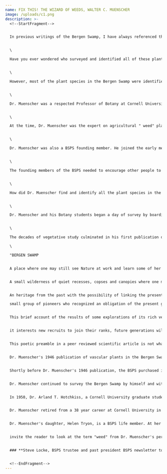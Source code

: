 ```yaml
---
name: FIX THIS! THE WIZARD OF WEEDS, WALTER C. MUENSCHER
image: /uploads/c1.png
description: >-
  <!--StartFragment-->


  In previous writings of the Bergen Swamp, I have always referenced the large number of plant species richness and the large biodiversity identified at this wetland. The large number of 1,024 plant species on a small 2000 acre parcel makes the Bergen Swamp a unique New York botanical treasure.


  \

  Have you ever wondered who surveyed and identified all of these plant species in the Bergen Swamp? There were many botanist throughout a 150 year history that conducted plant surveys in the Bergen Swamp.


  \

  However, most of the plant species in the Bergen Swamp were identified and verified by one botanist, "The Wizard of Weeds," Walter Conrad Muenscher.


  \

  Dr. Muenscher was a respected Professor of Botany at Cornell University, Ithaca NY. He identified and verified 780 species in his 1946 publication "The Vegetation of Bergen Swamp: I. Vascular Plants." His survey doubled the previous known species richness identified by Stewart and Merrill in 1937. By 1951, Dr. Muenscher and other researchers working with him increased the total number to 1024 plant species in the Bergen Swamp.


  \

  At the time, Dr. Muenscher was the expert on agricultural " weed" plants. He published the textbook Weeds in 1935, which was updated with 57 editions up to 1987. This was a reference textbook for plant crop agriculture. He then published the textbook Poisonous Plants of the United States in 1939, which was also updated with 38 editions up to1975. This was an invaluable reference for the health of grazing animal husbandry. Dr. Muenscher's legacy nickname "The Wizard of Weeds" was crafted from his expertise identified by these textbook publications and the thousands of weed consultation and correspondence he shared with farmers, ranchers, private industries and government agencies.


  \

  Dr. Muenscher was also a BSPS founding member. He joined the early members to organize a society to purchase the Bergen Swamp, an environmentally unique wetland, with members' financial contributions. This was a novel concept. The first meeting minutes of the BSPS members state the distrust in governments succumbing to commercial special interests of mining, lumbering or other exploitations of public lands. In contrast, if land is purchased and held in the private trust of a society, then the members can be assured that the land will not be exploited at a later date. The BSPS was this nation's first group of private citizens organized to purchase land for environmental conservation. Sounds like a great concept, but in 1936, the BSPS land purchase was only a dream. The early BSPS had a provisional charter issued by NYS to collect land as a living museum, but the BSPS did not have the finances to purchase any land.


  \

  The founding members of the BSPS needed to encourage other people to join and contribute money to purchase the Bergen Swamp properties. The society was founded by the members of the Rochester Federation of Gardens, whose common interest was ornamental garden plantings. If the Society had a "wow" large plant count at Bergen, then this large species richness could be used as a recruitment incentive. A "wow" plant count would inspire new members to join the society and join in the financial contributions to purchase the Swamp property. I surmise that Dr. Muenscher was inspired by this revolutionary new concept of purchasing private land to be held in trust for environmental conservation.


  \

  How did Dr. Muenscher find and identify all the plant species in the Bergen Swamp? He began his Bergen Swamp plant surveys in 1917, long before the BSPS was founded. He was stationed for the summer in Batavia NY as a representative of the NYS Food Supply Commission. For that summer, he visited the swamp because of it's close proximity to his job, about ten miles away. He continued his survey as a private interest until the 1950's. In the 1940's, Dr. Muenscher accelerated the pace of this Bergen Swamp plant survey with the help of his Botany students at Cornell University. As a lab component to his Botany class, he required his students to perform plant surveys in the Bergen Swamp.


  \

  Dr. Muenscher and his Botany students began a day of survey by boarding a train in the city of Ithaca, NY. They rode the train for the 115 mile trip to the Village of Bergen, NY. They would walk the three miles from the Village of Bergen train station to the Bergen Swamp. Then they would enter the swamp to perform their plant survey and identification. They would then travel in reverse for the return trip to Ithaca. This must have been a very long day.


  \

  The decades of vegetative study culminated in his first publication of this work, The Vegetation of Bergen Swamp: I The Vascular Plants, published in the 1946 Proceedings of the Rochester Academy of Sciences. The following is the preamble to this paper:\

  \

  "BERGEN SWAMP


  A place where one may still see Nature at work and learn some of her lessons and secrets.


  A small wilderness of quiet recesses, copses and canopies where one may sojourn in undisturbed solitude for inspiration and stimulus for the future.


  An heritage from the past with the possibility of linking the present with the future until both shall have become a part of the dim past.\

  small group of pioneers who recognized an obligation of the present generation, a few years ago organized the Bergen Swamp Preservation Society to save Bergen Swamp for future generations.


  This brief account of the results of some explorations of its rich vegetation was stimulated by the efforts of these pioneers.


  it interests new recruits to join their ranks, future generations will be grateful."


  This poetic preamble in a peer reviewed scientific article is not what you would expect from a professor with a legacy of identifying which plants are "weeds" and marked for extermination. It seems that Dr. Muenscher's interaction with the BSPS members, their environmental movement and visits to the ecologically unique Bergen Swamp inspired an epiphany in this professor of weeds.


  Dr. Muenscher's 1946 publication of vascular plants in the Bergen Swamp is the first survey to identify the invasion of non-native food crop plants and ornamental plants. At this time he identified 120 of the 780 species (15%) as non-native species to the Bergen Swamp. He described these "undesirable" non-native plants as introduced by the surrounding human presence. He identified these non-native plants as "weeds" in the native flora of the Bergen Swamp. The ornamental plants such as "Japanese and European barberry and Tartarian Honeysuckle" are a "weed" when they are present in the Bergen Swamp, a native botanical sanctuary. This was a role reversal for the term "weeds," relative to his professional use of this term with the agricultural community.


  Shortly before Dr. Muenscher's 1946 publication, the BSPS purchased its first parcel in the Bergen Swamp in 1941. In 1945 the BSPS received a permanent charter from the NYS Board of Regents. Dr. Muenscher's 1946 publication was a lightning rod for recruiting new members and donations. By 1950 the BSPS purchased and owned 300 acres of the Bergen Swamp. By 1960 the BSPS owned 1900 acres of this wetland in the towns of Bergen and Byron.


  Dr. Muenscher continued to survey the Bergen Swamp by himself and with others. From 1946 to 1951, Dr Muenscher mentored or co-authored eight additional peer reviewed papers in the Proceedings of the Rochester Academy of Sciences (Muenscher 1946, Brown 1948, Muenscher 1948, Hotchkiss 1950, Rogerson and Munscher 1950, Hohn 1950, Winne 1950, Brown 1951 and Muenscher 1951). These publications increased the total number of vascular plants and bryophytes to 1,024. In addition, 634 species of fungi, 73 species of myxomycetes, 586 species of algae, and 75 species of lichens were identified in the Bergen Swamp. This biodiversity rivals a tropical rain forest.


  In 1950, Dr. Arland T. Hotchkiss, a Cornell University graduate student, published a survey of the algae in Bergen Swamp. He later served as a trustee and officer of the BSPS. Dr. Hotchkiss is a descendent of the Hotchkiss Mint family in Lyons, NY. In 1961 his daughter, Miss Anne Hotchkiss, gifted the BSPS with her family's 50 acre Hotchkiss Woodland Preserve north of Lyons in Wayne County NY.


  Dr. Muenscher retired from a 38 year career at Cornell University in 1954. He passed away in 1963. A year after his passing, the Bergen Swamp was recognized by the United States Dept. of Interior as this nation's first National Natural Landmark.


  Dr. Muenscher's daughter, Helen Tryon, is a BSPS life member. At her advanced age of 93 years, she recently sent the BSPS a nice letter with a personal witness and a sizable financial donation. She described camping as a young child with her father at the Evans farm on Torpy Hill, a glacial drumlin overlooking and bordering the Bergen Swamp. She recalls these camping experiences as one of the most memorable and exciting experiences for both her father and herself. Dr. Muenscher's daughter Joanne Droppers and his grandchildren Ralph Tryon and Peter Tryon are also BSPS life members.


  invite the reader to look at the term "weed" from Dr. Muenscher's perspective. Many of our native plants, the plants that have always been here, are labeled "weeds" and undesirable for the agricultural non-native plants and animals. If we establish a sanctuary for native plants, then this term takes on a role reversal. In the Bergen Swamp, Dr. Muenscher labeled the native plants as desirable and the non-native agriculture and ornamental plants as the undesirable "weeds." Dr. Muenscher, the Wizard of Weeds, has shown us that if we interpret the term "weed" as undesirable, then this term depends on our perspective or point of view. So, the next time you look at a "weed," I invite you to reflect on your perspective.


  ### **Steve Locke, BSPS trustee and past president BSPS newsletter to membership, fall 2018**


  <!--EndFragment-->
---
```

